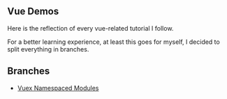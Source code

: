## Vue Demos

Here is the reflection of every vue-related tutorial I follow.

For a better learning experience, at least this goes for myself, I decided to split everything in branches.

## Branches

* [Vuex Namespaced Modules](https://github.com/Andrei0872/vue-pocket-reference/tree/vuex-namespaced-modules)